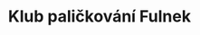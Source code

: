 ---
id: d3b938e0-70eb-4fa9-acf0-1a57ec7cc534
title: Klub paličkování Fulnek
price: 3
year: 2019
description: Podpora činnosti
kouskovani: true
locationName: undefined
position:
  lng: 17.9069223272338
  lat: 49.716860958042396
---